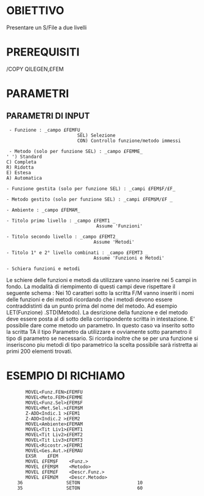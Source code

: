 # OBIETTIVO
   Presentare un S/File a due livelli

# PREREQUISITI
   /COPY QILEGEN,£FEM

# PARAMETRI
## PARAMETRI DI INPUT
     - Funzione : _campo £FEMFU_
                              SEL) Selezione
                              CON) Controllo funzione/metodo immessi

     - Metodo (solo per funzione SEL) : _campo £FEMME_
    ' ') Standard
    C) Completa
    R) Ridotta
    E) Estesa
    A) Automatica

    - Funzione gestita (solo per funzione SEL) : _campi £FEM$F/£F_

    - Metodo gestito (solo per funzione SEL) : _campi £FEM$M/£F _

    - Ambiente : _campo £FEMAM_

    - Titolo primo livello : _campo £FEMT1 _
                                     Assume 'Funzioni'

    - Titolo secondo livello : _campo £FEMT2_
                                    Assume 'Metodi'

    - Titolo 1° e 2° livello combinati : _campo £FEMT3 _
                                    Assume 'Funzioni e Metodi'

    - Schiera funzioni e metodi

Le schiere delle funzioni e metodi da utilizzare vanno inserire nei 5 campi in fondo.
La modalità di riempimento di questi campi deve rispettare il seguente schema : 
Nei 10 caratteri sotto la scritta F/M vanno inseriti i nomi delle funzioni e dei metodi ricordando che i metodi devono
essere contraddistinti da un punto prima del nome del metodo. Ad esempio
LET(Funzione) .STD(Metodo). La desrizione della funzione e del metodo deve essere posta al di sotto della
corrispondente scritta in intestazione.
E' possibile dare come metodo un parametro. In questo caso va inserito sotto la scritta TA il tipo Parametro da
utilizzare e ovviamente sotto parametro il tipo di parametro se necessario.
Si ricorda inoltre che se per una funzione si inseriscono piu metodi di tipo parametrico la scelta possibile sarà
ristretta ai primi 200 elementi trovati.

# ESEMPIO DI RICHIAMO

           MOVEL<Funz.FEN>£FEMFU
           MOVEL<Meto.FEM>£FEMME
           MOVEL<Funz.Sel>£FEM$F
           MOVEL<Met.Sel.>£FEM$M
           Z-ADD<Indic.1 >£FEM1
           Z-ADD<Indic.2 >£FEM2
           MOVEL<Ambiente>£FEMAM
           MOVEL<Tit Liv1>£FEMT1
           MOVEL<Tit Liv2>£FEMT2
           MOVEL<Tit Liv3>£FEMT3
           MOVEL<Ricostr.>£FEMRI
           MOVEL<Ges.Aut.>£FEMAU
           EXSR    £FEM
           MOVEL £FEM$F    <Funz.>
           MOVEL £FEM$M    <Metodo>
           MOVEL £FEM£F    <Descr.Funz.>
           MOVEL £FEM£M    <Descr.Metodo>
        36                SETON                     10
        35                SETON                     60

